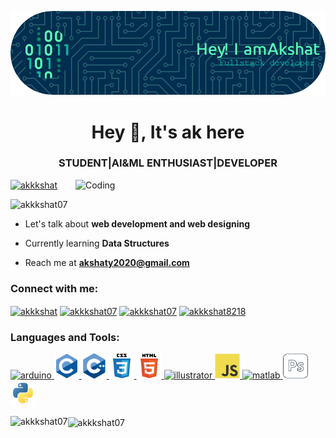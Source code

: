 ![Header](./github-header-image.png)

<h1 align="center">Hey 👋, It's ak here</h1>
<h3 align="center">STUDENT|AI&ML ENTHUSIAST|DEVELOPER</h3>
<img align="right" alt="Coding" width="400" src="https://qph.cf2.quoracdn.net/main-qimg-3bd139022dfbf3b91ec200318cc13148">
<p align="left"> <a href="https://twitter.com/akkkshat" target="blank"><img src="https://img.shields.io/twitter/follow/akkkshat?logo=twitter&style=for-the-badge" alt="akkkshat" /></a> </p>
<p align="left"> <img src="https://komarev.com/ghpvc/?username=akkkshat07&label=Profile%20views&color=blue&style=for-the-badge&logo=eye" alt="akkkshat07" /> </p>




- Let's talk about **web development and web designing**

- Currently learning **Data Structures**

- Reach me at **akshaty2020@gmail.com**

<h3 align="left">Connect with me:</h3>
<p align="left">
<a href="https://twitter.com/akkkshat" target="blank"><img align="center" src="https://raw.githubusercontent.com/rahuldkjain/github-profile-readme-generator/master/src/images/icons/Social/twitter.svg" alt="akkkshat" height="30" width="40" /></a>
<a href="https://linkedin.com/in/akkkshat07" target="blank"><img align="center" src="https://raw.githubusercontent.com/rahuldkjain/github-profile-readme-generator/master/src/images/icons/Social/linked-in-alt.svg" alt="akkkshat07" height="30" width="40" /></a>
<a href="https://instagram.com/akkkshat07" target="blank"><img align="center" src="https://raw.githubusercontent.com/rahuldkjain/github-profile-readme-generator/master/src/images/icons/Social/instagram.svg" alt="akkkshat07" height="30" width="40" /></a>
<a href="https://www.codechef.com/users/akkkshat8218" target="blank"><img align="center" src="https://cdn.jsdelivr.net/npm/simple-icons@3.1.0/icons/codechef.svg" alt="akkkshat8218" height="30" width="40" /></a>
</p>

<h3 align="left">Languages and Tools:</h3>
<p align="left"> <a href="https://www.arduino.cc/" target="_blank" rel="noreferrer"> <img src="https://cdn.worldvectorlogo.com/logos/arduino-1.svg" alt="arduino" width="40" height="40"/> </a> <a href="https://www.cprogramming.com/" target="_blank" rel="noreferrer"> <img src="https://raw.githubusercontent.com/devicons/devicon/master/icons/c/c-original.svg" alt="c" width="40" height="40"/> </a> <a href="https://www.w3schools.com/cpp/" target="_blank" rel="noreferrer"> <img src="https://raw.githubusercontent.com/devicons/devicon/master/icons/cplusplus/cplusplus-original.svg" alt="cplusplus" width="40" height="40"/> </a> <a href="https://www.w3schools.com/css/" target="_blank" rel="noreferrer"> <img src="https://raw.githubusercontent.com/devicons/devicon/master/icons/css3/css3-original-wordmark.svg" alt="css3" width="40" height="40"/> </a> <a href="https://www.w3.org/html/" target="_blank" rel="noreferrer"> <img src="https://raw.githubusercontent.com/devicons/devicon/master/icons/html5/html5-original-wordmark.svg" alt="html5" width="40" height="40"/> </a> <a href="https://www.adobe.com/in/products/illustrator.html" target="_blank" rel="noreferrer"> <img src="https://www.vectorlogo.zone/logos/adobe_illustrator/adobe_illustrator-icon.svg" alt="illustrator" width="40" height="40"/> </a> <a href="https://developer.mozilla.org/en-US/docs/Web/JavaScript" target="_blank" rel="noreferrer"> <img src="https://raw.githubusercontent.com/devicons/devicon/master/icons/javascript/javascript-original.svg" alt="javascript" width="40" height="40"/> </a> <a href="https://www.mathworks.com/" target="_blank" rel="noreferrer"> <img src="https://upload.wikimedia.org/wikipedia/commons/2/21/Matlab_Logo.png" alt="matlab" width="40" height="40"/> </a> <a href="https://www.photoshop.com/en" target="_blank" rel="noreferrer"> <img src="https://raw.githubusercontent.com/devicons/devicon/master/icons/photoshop/photoshop-line.svg" alt="photoshop" width="40" height="40"/> </a> <a href="https://www.python.org" target="_blank" rel="noreferrer"> <img src="https://raw.githubusercontent.com/devicons/devicon/master/icons/python/python-original.svg" alt="python" width="40" height="40"/> </a> </p>

<p><img align="left" src="https://github-readme-stats.vercel.app/api/top-langs?username=akkkshat07&show_icons=true&locale=en&layout=compact" alt="akkkshat07" /></p>


<p><img align="center" src="https://github-readme-streak-stats.herokuapp.com/?user=akkkshat07&theme=dark" alt="akkkshat07" /></p>


